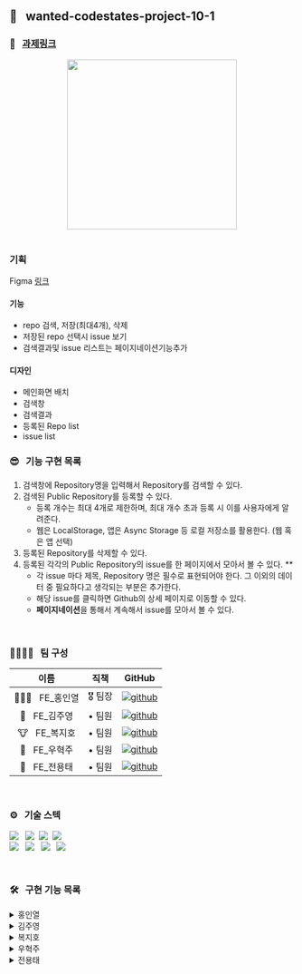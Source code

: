 <br />

## 🌈 &nbsp; wanted-codestates-project-10-1

### 📎 &nbsp; [과제링크]()

<div align="center">
<img width="300px" src=""/>
</div>

<br />

### 기획
Figma [링크](https://www.figma.com/file/bUdTDckvzPvAu71npymZm1/%ED%8E%98%EC%9D%B4%ED%9E%88%EC%96%B4---10%EC%A1%B0?node-id=0%3A1)
#### 기능
- repo 검색, 저장(최대4개), 삭제
- 저장된 repo 선택시 issue 보기
- 검색결과및 issue 리스트는 페이지네이션기능추가
#### 디자인
- 메인화면 배치
- 검색창
- 검색결과
- 등록된 Repo list
- issue list

### 😎 &nbsp; 기능 구현 목록


#### 


1. 검색창에 Repository명을 입력해서 Repository를 검색할 수 있다.
2. 검색된 Public Repository를 등록할 수 있다.
    - 등록 개수는 최대 4개로 제한하며, 최대 개수 초과 등록 시 이를 사용자에게 알려준다.
    - 웹은 LocalStorage, 앱은 Async Storage 등 로컬 저장소를 활용한다. (웹 혹은 앱 선택)
3. 등록된 Repository를 삭제할 수 있다.
4. 등록된 각각의 Public Repository의 issue를 한 페이지에서 모아서 볼 수 있다. **
    - 각 issue 마다 제목, Repository 명은 필수로 표현되어야 한다. 그 이외의 데이터 중 필요하다고 생각되는 부분은 추가한다.
    - 해당 issue를 클릭하면 Github의 상세 페이지로 이동할 수 있다.
    - **페이지네이션**을 통해서 계속해서 issue를 모아서 볼 수 있다.
<br />

### 👨‍👨‍👧‍👧 &nbsp; 팀 구성

|     이름     | 직책 |                                                                  GitHub                                                                   |
| :----------: | :----: | :-------------------------------------------------------------------------------------------------------------------------------------: |
| 🏄🏻‍♂️ &nbsp; FE_홍인열 | 🎖 팀장  |  [![github](https://img.shields.io/badge/홍인열-181717?style=flat-square&logo=GitHub&logoColor=white)](https://github.com/hinyc)    |
| 🐸 &nbsp; FE_김주영 | • 팀원  | [![github](https://img.shields.io/badge/김주영-181717?style=flat-square&logo=GitHub&logoColor=white)](https://github.com/juo1221) |
| 🐮 &nbsp; FE_복지호 | • 팀원  |   [![github](https://img.shields.io/badge/복지호-181717?style=flat-square&logo=GitHub&logoColor=white)](https://github.com/Jiho31)    |
| 🍔 &nbsp; FE_우혁주 | • 팀원  | [![github](https://img.shields.io/badge/우혁주-181717?style=flat-square&logo=GitHub&logoColor=white)](https://github.com/Space-Belt) |
| 🍕 &nbsp; FE_전용태 | • 팀원  |    [![github](https://img.shields.io/badge/전용태-181717?style=flat-square&logo=GitHub&logoColor=white)](https://github.com/yong313)     |

<br />

### ️⚙️ &nbsp; 기술 스텍 

<img src="https://img.shields.io/badge/Reat-333333?style=flat-round&logo=React&logoColor=ffffff"/></a> &nbsp;
<img src="https://img.shields.io/badge/JavaScript-333333?style=flat-round&logo=JavaScript&logoColor=ffffff"/></a>&nbsp;
<img src="https://img.shields.io/badge/HTML5-333333?style=flat-round&logo=HTML5&logoColor=ffffff"/></a>&nbsp;
<img src="https://img.shields.io/badge/CSS3-333333?style=flat-round&logo=CSS3&logoColor=ffffff"/></a> &nbsp;<br />
<img src="https://img.shields.io/badge/Redux-333333?style=flat-round&logo=Redux&logoColor=ffffff"/></a> &nbsp;
<img src="https://img.shields.io/badge/Axios-333333?style=flat-round&logo=PlayStation&logoColor=ffffff"/></a> &nbsp;
<img src="https://img.shields.io/badge/Figma-333333?style=flat-round&logo=Figma&logoColor=ffffff"/></a> &nbsp;
<img src="https://img.shields.io/badge/Discord-333333?style=flat-round&logo=Discord&logoColor=ffffff"/></a> &nbsp;

<br />

### 🛠 &nbsp; 구현 기능 목록

<details>
  <summary>홍인열</summary>
  <ul>
  </ul>
</details>
<details>
  <summary>김주영</summary>
  <ul>
    <li></li>
  </ul>
</details>
<details>
  <summary>복지호</summary>
  <ul>
   <li></li>
  </ul>
</details>
<details>
  <summary>우혁주</summary>
    <ul>
      <li> </li>
    </ul>
</details>
<details>
  <summary>전용태</summary>
  <ul>
    <li>  </li>
  </ul>
</details>


<br />

